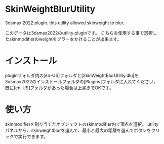 # SkinWeightBlurUtility
3dsmax 2022 plugin. this utility allowed skinweight to blur.

このデータは3dsmax2022のutility pluginです。
こちらを使用する事で選択したskinmodifierのweightをブラーをかけることが出来ます。

# インストール
pluginフォルダ内の[en-US]フォルダと[SkinWeightBlurUtility.dlu]を3dsmax2022のインストールフォルダの[Plugins]フォルダに入れてください。
既に[en-US]フォルダがあった場合は上書きでOKです。


# 使い方
skinmodifierを割り当てたオブジェクトのskinmodifier内で頂点を選択。
utilityパネルから、skinweightblurを選んで、最小と最大の距離を選んでボタンをクリックで実行できます。

